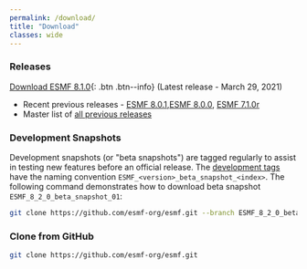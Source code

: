 ```yaml
---
permalink: /download/
title: "Download"
classes: wide
---
```

### Releases
[Download ESMF 8.1.0](https://github.com/esmf-org/esmf/releases/latest){: .btn .btn--info} (Latest release - March 29, 2021)
- Recent previous releases - [ESMF 8.0.1](https://github.com/esmf-org/esmf/releases/tag/ESMF_8_0_1),[ESMF 8.0.0](https://github.com/esmf-org/esmf/releases/tag/ESMF_8_0_0), [ESMF 7.1.0r](https://github.com/esmf-org/esmf/releases/tag/ESMF_7_1_0r)
- Master list of [all previous releases](/static/releases.html)

### Development Snapshots
Development snapshots (or "beta snapshots") are tagged regularly to assist in testing new features before an official release.
The [development tags](https://github.com/esmf-org/esmf/tags) have the naming convention `ESMF_<version>_beta_snapshot_<index>`.
The following command demonstrates how to download beta snapshot `ESMF_8_2_0_beta_snapshot_01`:

```bash
git clone https://github.com/esmf-org/esmf.git --branch ESMF_8_2_0_beta_snapshot_01 --depth 1
```

### Clone from GitHub
```bash
git clone https://github.com/esmf-org/esmf.git
```
